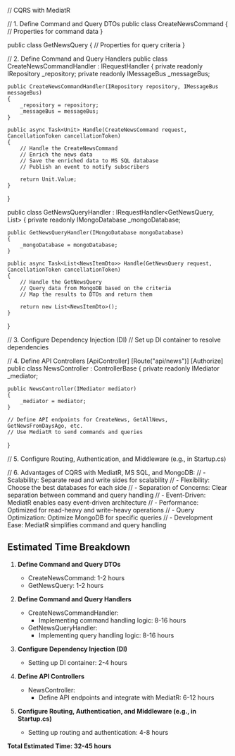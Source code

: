 ﻿// CQRS with MediatR

// 1. Define Command and Query DTOs
public class CreateNewsCommand
{
    // Properties for command data
}

public class GetNewsQuery
{
    // Properties for query criteria
}

// 2. Define Command and Query Handlers
public class CreateNewsCommandHandler : IRequestHandler<CreateNewsCommand>
{
    private readonly IRepository _repository;
    private readonly IMessageBus _messageBus;

    public CreateNewsCommandHandler(IRepository repository, IMessageBus messageBus)
    {
        _repository = repository;
        _messageBus = messageBus;
    }

    public async Task<Unit> Handle(CreateNewsCommand request, CancellationToken cancellationToken)
    {
        // Handle the CreateNewsCommand
        // Enrich the news data
        // Save the enriched data to MS SQL database
        // Publish an event to notify subscribers

        return Unit.Value;
    }
}

public class GetNewsQueryHandler : IRequestHandler<GetNewsQuery, List<NewsItemDto>>
{
    private readonly IMongoDatabase _mongoDatabase;

    public GetNewsQueryHandler(IMongoDatabase mongoDatabase)
    {
        _mongoDatabase = mongoDatabase;
    }

    public async Task<List<NewsItemDto>> Handle(GetNewsQuery request, CancellationToken cancellationToken)
    {
        // Handle the GetNewsQuery
        // Query data from MongoDB based on the criteria
        // Map the results to DTOs and return them

        return new List<NewsItemDto>();
    }
}

// 3. Configure Dependency Injection (DI)
// Set up DI container to resolve dependencies

// 4. Define API Controllers
[ApiController]
[Route("api/news")]
[Authorize]
public class NewsController : ControllerBase
{
    private readonly IMediator _mediator;

    public NewsController(IMediator mediator)
    {
        _mediator = mediator;
    }

    // Define API endpoints for CreateNews, GetAllNews, GetNewsFromDaysAgo, etc.
    // Use MediatR to send commands and queries
}

// 5. Configure Routing, Authentication, and Middleware (e.g., in Startup.cs)

// 6. Advantages of CQRS with MediatR, MS SQL, and MongoDB:
// - Scalability: Separate read and write sides for scalability
// - Flexibility: Choose the best databases for each side
// - Separation of Concerns: Clear separation between command and query handling
// - Event-Driven: MediatR enables easy event-driven architecture
// - Performance: Optimized for read-heavy and write-heavy operations
// - Query Optimization: Optimize MongoDB for specific queries
// - Development Ease: MediatR simplifies command and query handling


## Estimated Time Breakdown

1. **Define Command and Query DTOs**
   - CreateNewsCommand: 1-2 hours
   - GetNewsQuery: 1-2 hours

2. **Define Command and Query Handlers**
   - CreateNewsCommandHandler:
     - Implementing command handling logic: 8-16 hours
   - GetNewsQueryHandler:
     - Implementing query handling logic: 8-16 hours

3. **Configure Dependency Injection (DI)**
   - Setting up DI container: 2-4 hours

4. **Define API Controllers**
   - NewsController:
     - Define API endpoints and integrate with MediatR: 6-12 hours

5. **Configure Routing, Authentication, and Middleware (e.g., in Startup.cs)**
   - Setting up routing and authentication: 4-8 hours


**Total Estimated Time: 32-45 hours**